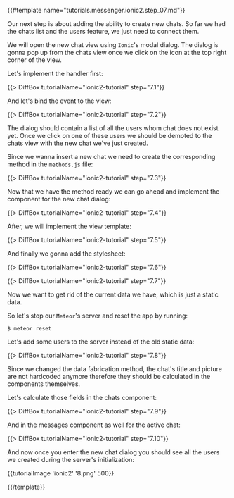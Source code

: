 {{#template name="tutorials.messenger.ionic2.step_07.md"}}

Our next step is about adding the ability to create new chats. So far we had the chats list and the users feature, we just need to connect them.

We will open the new chat view using `Ionic`'s modal dialog. The dialog is gonna pop up from the chats view once we click on the icon at the top right corner of the view.

Let's implement the handler first:

{{> DiffBox tutorialName="ionic2-tutorial" step="7.1"}}

And let's bind the event to the view:

{{> DiffBox tutorialName="ionic2-tutorial" step="7.2"}}

The dialog should contain a list of all the users whom chat does not exist yet. Once we click on one of these users we should be demoted to the chats view with the new chat we've just created.

Since we wanna insert a new chat we need to create the corresponding method in the `methods.js` file:

{{> DiffBox tutorialName="ionic2-tutorial" step="7.3"}}

Now that we have the method ready we can go ahead and implement the component for the new chat dialog:

{{> DiffBox tutorialName="ionic2-tutorial" step="7.4"}}

After, we will implement the view template:

{{> DiffBox tutorialName="ionic2-tutorial" step="7.5"}}

And finally we gonna add the stylesheet:

{{> DiffBox tutorialName="ionic2-tutorial" step="7.6"}}

{{> DiffBox tutorialName="ionic2-tutorial" step="7.7"}}

Now we want to get rid of the current data we have, which is just a static data.

So let's stop our `Meteor`'s server and reset the app by running:

    $ meteor reset

Let's add some users to the server instead of the old static data:

{{> DiffBox tutorialName="ionic2-tutorial" step="7.8"}}

Since we changed the data fabrication method, the chat's title and picture are not hardcoded anymore therefore they should be calculated in the components themselves.

Let's calculate those fields in the chats component:

{{> DiffBox tutorialName="ionic2-tutorial" step="7.9"}}

And in the messages component as well for the active chat:

{{> DiffBox tutorialName="ionic2-tutorial" step="7.10"}}

And now once you enter the new chat dialog you should see all the users we created during the server's initialization:

{{tutorialImage 'ionic2' '8.png' 500}}

{{/template}}